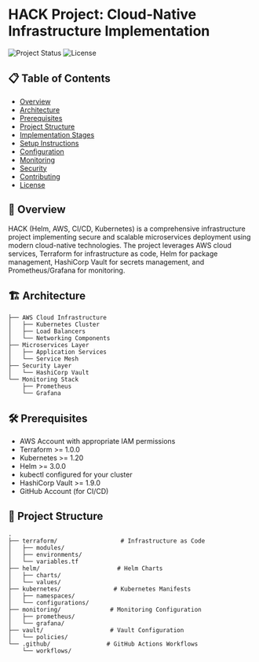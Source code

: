 # HACK Project: Cloud-Native Infrastructure Implementation

![Project Status](https://img.shields.io/badge/status-in%20development-green)
![License](https://img.shields.io/badge/license-MIT-blue)

## 📋 Table of Contents
- [Overview](#overview)
- [Architecture](#architecture)
- [Prerequisites](#prerequisites)
- [Project Structure](#project-structure)
- [Implementation Stages](#implementation-stages)
- [Setup Instructions](#setup-instructions)
- [Configuration](#configuration)
- [Monitoring](#monitoring)
- [Security](#security)
- [Contributing](#contributing)
- [License](#license)

## 🎯 Overview
HACK (Helm, AWS, CI/CD, Kubernetes) is a comprehensive infrastructure project implementing secure and scalable microservices deployment using modern cloud-native technologies. The project leverages AWS cloud services, Terraform for infrastructure as code, Helm for package management, HashiCorp Vault for secrets management, and Prometheus/Grafana for monitoring.

## 🏗 Architecture
```plaintext
├── AWS Cloud Infrastructure
│   ├── Kubernetes Cluster
│   ├── Load Balancers
│   └── Networking Components
├── Microservices Layer
│   ├── Application Services
│   └── Service Mesh
├── Security Layer
│   └── HashiCorp Vault
└── Monitoring Stack
    ├── Prometheus
    └── Grafana
```

## 🛠 Prerequisites
- AWS Account with appropriate IAM permissions
- Terraform >= 1.0.0
- Kubernetes >= 1.20
- Helm >= 3.0.0
- kubectl configured for your cluster
- HashiCorp Vault >= 1.9.0
- GitHub Account (for CI/CD)

## 📁 Project Structure
```plaintext
.
├── terraform/                  # Infrastructure as Code
│   ├── modules/
│   ├── environments/
│   └── variables.tf
├── helm/                      # Helm Charts
│   ├── charts/
│   └── values/
├── kubernetes/               # Kubernetes Manifests
│   ├── namespaces/
│   └── configurations/
├── monitoring/              # Monitoring Configuration
│   ├── prometheus/
│   └── grafana/
├── vault/                   # Vault Configuration
│   └── policies/
└── .github/                # GitHub Actions Workflows
    └── workflows/
```
